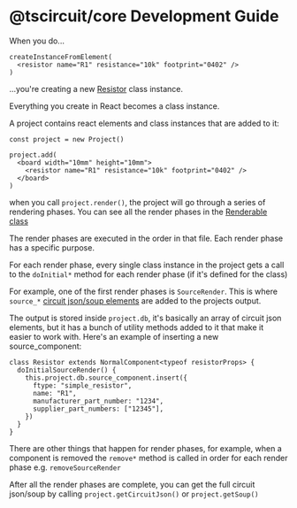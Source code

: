 # @tscircuit/core Development Guide

When you do...

```tsx
createInstanceFromElement(
  <resistor name="R1" resistance="10k" footprint="0402" />
)
```

...you're creating a new [Resistor](../lib/components/normal-components/Resistor.ts)
class instance.

Everything you create in React becomes a class instance.

A project contains react elements and class instances that are added to it:

```tsx
const project = new Project()

project.add(
  <board width="10mm" height="10mm">
    <resistor name="R1" resistance="10k" footprint="0402" />
  </board>
)
```

when you call `project.render()`, the project will go through a series of
rendering phases. You can see all the render phases in the [Renderable class](../lib/components/base-components/Renderable.ts)

The render phases are executed in the order in that file. Each render phase
has a specific purpose.

For each render phase, every single class instance in the project gets a call
to the `doInitial*` method for each render phase (if it's defined for the class)

For example, one of the first render phases is `SourceRender`. This is where
`source_*` [circuit json/soup elements](https://github.com/tscircuit/soup) are
added to the projects output.

The output is stored inside `project.db`, it's basically an array of circuit
json elements, but it has a bunch of utility methods added to it that make it
easier to work with. Here's an example of inserting a new source_component:

```tsx
class Resistor extends NormalComponent<typeof resistorProps> {
  doInitialSourceRender() {
    this.project.db.source_component.insert({
      ftype: "simple_resistor",
      name: "R1",
      manufacturer_part_number: "1234",
      supplier_part_numbers: ["12345"],
    })
  }
}
```

There are other things that happen for render phases, for example, when a
component is removed the `remove*` method is called in order for each render
phase e.g. `removeSourceRender`

After all the render phases are complete, you can get the full circuit json/soup
by calling `project.getCircuitJson()` or `project.getSoup()`
